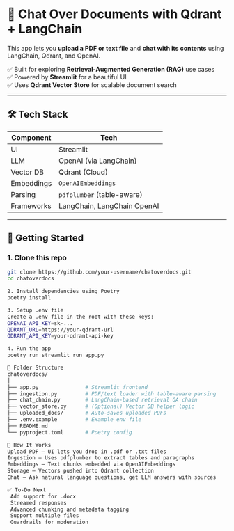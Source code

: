 # 📄 Chat Over Documents with Qdrant + LangChain

This app lets you **upload a PDF or text file** and **chat with its contents** using LangChain, Qdrant, and OpenAI.

✅ Built for exploring **Retrieval-Augmented Generation (RAG)** use cases  
✅ Powered by **Streamlit** for a beautiful UI  
✅ Uses **Qdrant Vector Store** for scalable document search  

---

## 🛠 Tech Stack

| Component    | Tech                  |
|-------------|------------------------|
| UI          | Streamlit              |
| LLM         | OpenAI (via LangChain) |
| Vector DB   | Qdrant (Cloud)         |
| Embeddings  | `OpenAIEmbeddings`     |
| Parsing     | `pdfplumber` (table-aware) |
| Frameworks  | LangChain, LangChain OpenAI |

---

## 🚀 Getting Started

### 1. Clone this repo

```bash
git clone https://github.com/your-username/chatoverdocs.git
cd chatoverdocs

2. Install dependencies using Poetry
poetry install

3. Setup .env file
Create a .env file in the root with these keys:
OPENAI_API_KEY=sk-...
QDRANT_URL=https://your-qdrant-url
QDRANT_API_KEY=your-qdrant-api-key

4. Run the app
poetry run streamlit run app.py

📁 Folder Structure
chatoverdocs/
│
├── app.py               # Streamlit frontend
├── ingestion.py         # PDF/text loader with table-aware parsing
├── chat_chain.py        # LangChain-based retrieval QA chain
├── vector_store.py      # (Optional) Vector DB helper logic
├── uploaded_docs/       # Auto-saves uploaded PDFs
├── .env.example         # Example env file
├── README.md
└── pyproject.toml       # Poetry config

🧠 How It Works
Upload PDF – UI lets you drop in .pdf or .txt files
Ingestion – Uses pdfplumber to extract tables and paragraphs
Embeddings – Text chunks embedded via OpenAIEmbeddings
Storage – Vectors pushed into Qdrant collection
Chat – Ask natural language questions, get LLM answers with sources

✅ To-Do Next
 Add support for .docx
 Streamed responses
 Advanced chunking and metadata tagging
 Support multiple files
 Guardrails for moderation



